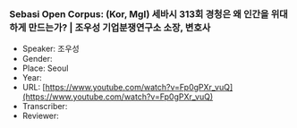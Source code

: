 ### Sebasi Open Corpus: (Kor, Mgl) 세바시 313회 경청은 왜 인간을 위대하게 만드는가? | 조우성 기업분쟁연구소 소장, 변호사

- Speaker: 조우성
- Gender: 
- Place: Seoul
- Year: 
- URL: [https://www.youtube.com/watch?v=Fp0gPXr_vuQ](https://www.youtube.com/watch?v=Fp0gPXr_vuQ)
- Transcriber: 
- Reviewer: 


